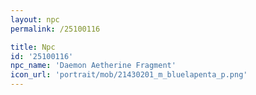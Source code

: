 ```yaml
---
layout: npc
permalink: /25100116

title: Npc
id: '25100116'
npc_name: 'Daemon Aetherine Fragment'
icon_url: 'portrait/mob/21430201_m_bluelapenta_p.png'
---
```

